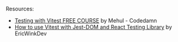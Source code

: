 Resources:
- [Testing with Vitest FREE COURSE](https://youtu.be/cM_AeQHzlGg?si=77hNvKfUA029071t) by Mehul - Codedamn
- [How to use Vitest with Jest-DOM and React Testing Library](https://youtu.be/G-4zgIPsjkU?si=yqiUO-JIpC6Xlghi) by EricWinkDev
